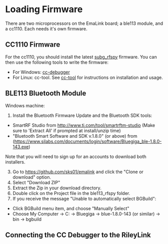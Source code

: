 # Loading Firmware

There are two microprocessors on the EmaLink board; a ble113 module, and a cc1110. Each needs it's own firmware.

## CC1110 Firmware

For the cc1110, you should install the latest [subg_rfspy](https://github.com/skupas/subg_rfspy) firmware.
You can then use the following tools to write the firmware:

* For Windows: [cc-debugger](http://www.ti.com/tool/cc-debugger)
* For Linux: cc-tool. See [cc-tool](https://github.com/oskarpearson/mmeowlink/wiki/Firmware-install-with-CC-Tool-%28Linux%29) for instructions on installation and usage.

## BLE113 Bluetooth Module

Windows machine:
1. Install the Bluetooth Firmware Update and the Bluetooth SDK tools:
* SmartRF Studio from http://www.ti.com/tool/smartrftm-studio (Make sure to 'Extract All' if prompted at install/unzip time)
* "Bluetooth Smart Software and SDK v.1.8.0" (or above) from (https://www.silabs.com/documents/login/software/Bluegiga_ble-1.8.0-143.exe)

Note that you will need to sign up for an accounts to download both installers.

3. Go to https://github.com/sks01/emalink and click the "Clone or download" option.
4. Select "Download ZIP"
5. Extract the Zip in your download directory.
6. Double click on the Project file in the ble113_rfspy folder.
7. If you receive the message "Unable to automatically select BGBuild":
  - Click BGBuild menu item, and choose "Manually Select"
  - Choose My Computer -> C: -> Bluegiga -> blue-1.8.0-143 (or similar) -> bin -> bgbuild

## Connecting the CC Debugger to the RileyLink

<Picture to be added>
